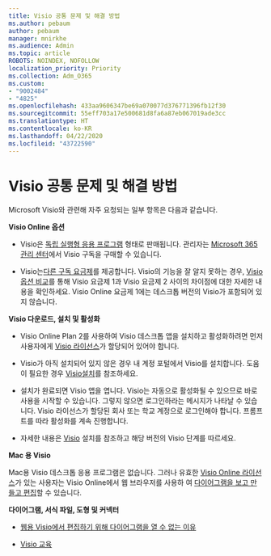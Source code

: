 ```yaml
---
title: Visio 공통 문제 및 해결 방법
ms.author: pebaum
author: pebaum
manager: mnirkhe
ms.audience: Admin
ms.topic: article
ROBOTS: NOINDEX, NOFOLLOW
localization_priority: Priority
ms.collection: Adm_O365
ms.custom:
- "9002484"
- "4825"
ms.openlocfilehash: 433aa9606347be69a070077d376771396fb12f30
ms.sourcegitcommit: 55eff703a17e500681d8fa6a87eb067019ade3cc
ms.translationtype: HT
ms.contentlocale: ko-KR
ms.lasthandoff: 04/22/2020
ms.locfileid: "43722590"
---
```

# <a name="visio-common-issues-and-resolutions"></a>Visio 공통 문제 및 해결 방법

Microsoft Visio와 관련해 자주 요청되는 일부 항목은 다음과 같습니다.

**Visio Online 옵션**

- Visio은 [독립 실행형 응용 프로그램](https://products.office.com/visio/flowchart-software) 형태로 판매됩니다.  관리자는 [Microsoft 365 관리 센터](https://docs.microsoft.com/alchemyinsights/purchase-visio-subscription)에서 Visio 구독을 구매할 수 있습니다.

- Visio는[다른 구독 요금제](https://products.office.com/visio/microsoft-visio-plans-and-pricing-compare-visio-options)를 제공합니다. Visio의 기능을 잘 알지 못하는 경우, [Visio 옵션 비교](https://products.office.com/visio/microsoft-visio-plans-and-pricing-compare-visio-options)를 통해 Visio 요금제 1과 Visio 요금제 2 사이의 차이점에 대한 자세한 내용을 확인하세요.  Visio Online 요금제 1에는 데스크톱 버전의 Visio가 포함되어 있지 않습니다.

**Visio 다운로드, 설치 및 활성화**

- Visio Online Plan 2를 사용하여 Visio 데스크톱 앱을 설치하고 활성화하려면 먼저 사용자에게 [Visio 라이선스](https://docs.microsoft.com/office365/admin/subscriptions-and-billing/assign-licenses-to-users)가 할당되어 있어야 합니다.

- Visio가 아직 설치되어 있지 않은 경우 내 계정 포털에서 Visio를 설치합니다. 도움이 필요한 경우 [Visio설치](https://support.office.com/article/f98f21e3-aa02-4827-9167-ddab5b025710)를 참조하세요.

- 설치가 완료되면 Visio 앱을 엽니다. Visio는 자동으로 활성화될 수 있으므로 바로 사용을 시작할 수 있습니다. 그렇지 않으면 로그인하라는 메시지가 나타날 수 있습니다. Visio 라이선스가 할당된 회사 또는 학교 계정으로 로그인해야 합니다. 프롬프트를 따라 활성화를 계속 진행합니다.

- 자세한 내용은 [Visio](https://support.office.com/article/f98f21e3-aa02-4827-9167-ddab5b025710) 설치를 참조하고 해당 버전의 Visio 단계를 따르세요.

**Mac 용 Visio**

Mac용 Visio 데스크톱 응용 프로그램은 없습니다. 그러나 유효한 [Visio Online 라이선스](https://docs.microsoft.com/office365/admin/subscriptions-and-billing/assign-licenses-to-users)가 있는 사용자는 Visio Online에서 웹 브라우저를 사용하 여 [다이어그램을 보고 만들고 편집](https://support.office.com/article/06f04845-91b8-4e8f-881f-a43c970735fc)할 수 있습니다.

**다이어그램, 서식 파일, 도형 및 커넥터**

- [웹용 Visio에서 편집하기 위해 다이어그램을 열 수 없는 이유](https://support.microsoft.com/office/ea4a23d3-21d3-4878-945e-cf1be4140357)

- [Visio 교육](https://support.office.com/article/visio-training-e058bcfa-1d90-4653-afc6-e84d54cf94a6)
